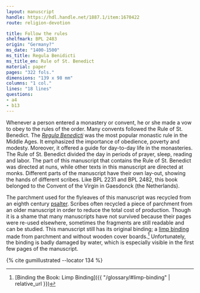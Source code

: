 ```yaml
---
layout: manuscript
handle: https://hdl.handle.net/1887.1/item:1670422
route: religion-devotion

title: Follow the rules
shelfmark: BPL 2483
origin: "Germany?"
ms_date: "1400-1500"
ms_title: Regula Benidicti 
ms_title_en: Rule of St. Benedict
material: paper
pages: "322 fols."
dimensions: "139 x 98 mm"
columns: "1 col."
lines: "18 lines"
questions:
- a4
- b13
---
```


Whenever a person entered a monastery or convent, he or she made a vow
to obey to the rules of the order. Many convents followed the Rule of
St. Benedict. The *[Regula Benedicti](https://en.wikipedia.org/wiki/Rule_of_Saint_Benedict)* was
the most popular monastic rule in the Middle Ages. It emphasized the
importance of obedience, poverty and modesty. Moreover, it offered a
guide for day-to-day life in the monasteries. The Rule of St. Benedict
divided the day in periods of prayer, sleep, reading and labor. The part
of this manuscript that contains the Rule of St. Benedict was directed
at nuns, while other texts in this manuscript are directed at monks.
Different parts of the manuscript have their own lay-out, showing the
hands of different scribes. Like BPL 2231 and BPL 2482, this book
belonged to the Convent of the Virgin in Gaesdonck (the Netherlands).

The parchment used for the flyleaves of this manuscript was recycled
from an eighth century [psalter](https://en.wikipedia.org/wiki/Psalter).
Scribes often recycled a piece of parchment from an older manuscript in
order to reduce the total cost of production. Though it is a shame that
many manuscripts have not survived because their pages were re-used
elsewhere, sometimes the fragments are still readable and can be
studied. This manuscript still has its original binding; a [limp
binding](https://en.wikipedia.org/wiki/Limp_binding) made from parchment
and without wooden cover boards.[^1] Unfortunately, the binding is badly
damaged by water, which is especially visible in the first few pages of
the manuscript.

[^1]: [Binding the Book: Limp Binding]({{ "/glossary/#limp-binding" | relative_url }})

{% cite gumillustrated --locator 134 %}
